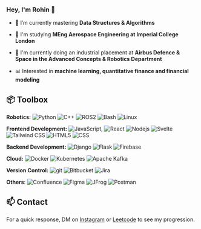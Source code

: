 ### Hey, I'm Rohin 👋

- 🌱 I’m currently mastering **Data Structures & Algorithms**
  
- 📖 I'm studying **MEng Aerospace Engineering at Imperial College London**
  
- 🚀 I'm currently doing an industrial placement at **Airbus Defence & Space in the Advanced Concepts & Robotics Department**
  
- 📊 Interested in **machine learning, quantitative finance and financial modeling**

## 📦 Toolbox

**Robotics:** <img alt="Python" src="https://img.shields.io/badge/-Python-3776AB?style=flat-square&logo=python&logoColor=white" />
<img alt="C++" src="https://img.shields.io/badge/-C++-00599C?style=flat-square&logo=c%2B%2B&logoColor=white" />
<img alt="ROS2" src="https://img.shields.io/badge/-ROS2-22314E?style=flat-square&logo=ros&logoColor=white" />
<img alt="Bash" src="https://img.shields.io/badge/-Bash-4EAA25?style=flat-square&logo=gnu-bash&logoColor=white" />
<img alt="Linux" src="https://img.shields.io/badge/-Linux-FCC624?style=flat-square&logo=linux&logoColor=black" />

**Frontend Development:** <img alt="JavaScript" src="https://img.shields.io/badge/-JavaScript-F7DF1E?style=flat-square&logo=javascript&logoColor=black" />, <img alt="React" src="https://img.shields.io/badge/-React-45b8d8?style=flat-square&logo=react&logoColor=white" />
<img alt="Nodejs" src="https://img.shields.io/badge/-Nodejs-43853d?style=flat-square&logo=Node.js&logoColor=white" />
<img alt="Svelte" src="https://img.shields.io/badge/-Svelte-ff3e00?style=flat-square&logo=svelte&logoColor=white" />
<img alt="Tailwind CSS" src="https://img.shields.io/badge/-Tailwind_CSS-38B2AC?style=flat-square&logo=tailwind-css&logoColor=white" />
<img alt="HTML5" src="https://img.shields.io/badge/-HTML5-E34F26?style=flat-square&logo=html5&logoColor=white" />
<img alt="CSS" src="https://img.shields.io/badge/-CSS-1572B6?style=flat-square&logo=css3&logoColor=white" />

**Backend Development:** <img alt="Django" src="https://img.shields.io/badge/-Django-092E20?style=flat-square&logo=django&logoColor=white" />
<img alt="Flask" src="https://img.shields.io/badge/-Flask-000000?style=flat-square&logo=flask&logoColor=white" />
<img alt="Firebase" src="https://img.shields.io/badge/-Firebase-FFCA28?style=flat-square&logo=firebase&logoColor=black" />

**Cloud:**  <img alt="Docker" src="https://img.shields.io/badge/-Docker-46a2f1?style=flat-square&logo=docker&logoColor=white" />
<img alt="Kubernetes" src="https://img.shields.io/badge/-Kubernetes-326CE5?style=flat-square&logo=kubernetes&logoColor=white" />
<img alt="Apache Kafka" src="https://img.shields.io/badge/-Apache_Kafka-231F20?style=flat-square&logo=apache-kafka&logoColor=white" />

**Version Control:** <img alt="git" src="https://img.shields.io/badge/-Git-F05032?style=flat-square&logo=git&logoColor=white" />
<img alt="Bitbucket" src="https://img.shields.io/badge/-Bitbucket-0052CC?style=flat-square&logo=bitbucket&logoColor=white" />
<img alt="Jira" src="https://img.shields.io/badge/-Jira-0052CC?style=flat-square&logo=jira&logoColor=white" />

**Others**: <img alt="Confluence" src="https://img.shields.io/badge/-Confluence-172B4D?style=flat-square&logo=confluence&logoColor=white" />
<img alt="Figma" src="https://img.shields.io/badge/-Figma-F24E1E?style=flat-square&logo=figma&logoColor=white" />
<img alt="JFrog" src="https://img.shields.io/badge/-JFrog-41BF47?style=flat-square&logo=jfrog&logoColor=white" />
<img alt="Postman" src="https://img.shields.io/badge/-Postman-FF6C37?style=flat-square&logo=postman&logoColor=white" />

## 📫 Contact

For a quick response, DM on [Instagram](https://www.instagram.com/project_radon/) or [Leetcode](https://leetcode.com/rohinn/) to see my progression.
